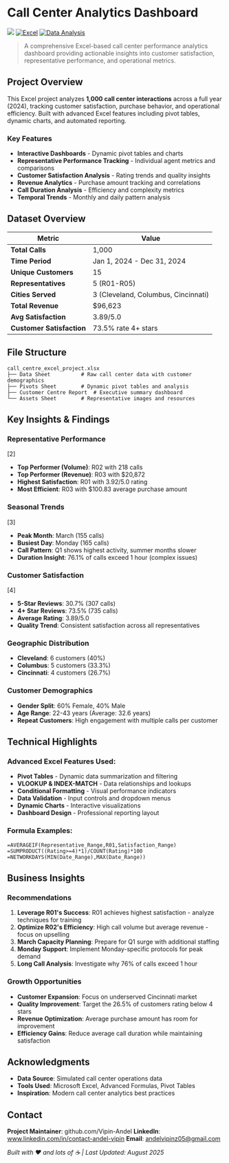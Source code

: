 # Call Center Analytics Dashboard

![](https://github.com/Vipin-Andel/call_centre_excel_project/blob/main/customer_service_logo.png)
[![Excel](https://img.shields.io/badge/Excel-Advanced-217346?logo=microsoft-excel&logoColor=white)](https://www.microsoft.com/en-us/microsoft-365/excel)
[![Data Analysis](https://img.shields.io/badge/Data%20Analysis-Dashboard-blue)](https://github.com)

> A comprehensive Excel-based call center performance analytics dashboard providing actionable insights into customer satisfaction, representative performance, and operational metrics.

## Project Overview

This Excel project analyzes **1,000 call center interactions** across a full year (2024), tracking customer satisfaction, purchase behavior, and operational efficiency. Built with advanced Excel features including pivot tables, dynamic charts, and automated reporting.

### Key Features

- **Interactive Dashboards** - Dynamic pivot tables and charts
- **Representative Performance Tracking** - Individual agent metrics and comparisons  
- **Customer Satisfaction Analysis** - Rating trends and quality insights
- **Revenue Analytics** - Purchase amount tracking and correlations
- **Call Duration Analysis** - Efficiency and complexity metrics
- **Temporal Trends** - Monthly and daily pattern analysis

## Dataset Overview

| Metric | Value |
|--------|--------|
| **Total Calls** | 1,000 |
| **Time Period** | Jan 1, 2024 - Dec 31, 2024 |
| **Unique Customers** | 15 |
| **Representatives** | 5 (R01-R05) |
| **Cities Served** | 3 (Cleveland, Columbus, Cincinnati) |
| **Total Revenue** | $96,623 |
| **Avg Satisfaction** | 3.89/5.0 |
| **Customer Satisfaction** | 73.5% rate 4+ stars |

## File Structure

```
call_centre_excel_project.xlsx
├── Data Sheet          # Raw call center data with customer demographics
├── Pivots Sheet        # Dynamic pivot tables and analysis
├── Customer Centre Report  # Executive summary dashboard
└── Assets Sheet        # Representative images and resources
```

## Key Insights & Findings

### Representative Performance

[2]

- **Top Performer (Volume)**: R02 with 218 calls
- **Top Performer (Revenue)**: R03 with $20,872 
- **Highest Satisfaction**: R01 with 3.92/5.0 rating
- **Most Efficient**: R03 with $100.83 average purchase amount

### Seasonal Trends  

[3]

- **Peak Month**: March (155 calls)
- **Busiest Day**: Monday (165 calls)
- **Call Pattern**: Q1 shows highest activity, summer months slower
- **Duration Insight**: 76.1% of calls exceed 1 hour (complex issues)

### Customer Satisfaction

[4]

- **5-Star Reviews**: 30.7% (307 calls)
- **4+ Star Reviews**: 73.5% (735 calls) 
- **Average Rating**: 3.89/5.0
- **Quality Trend**: Consistent satisfaction across all representatives

### Geographic Distribution

- **Cleveland**: 6 customers (40%)
- **Columbus**: 5 customers (33.3%) 
- **Cincinnati**: 4 customers (26.7%)

### Customer Demographics

- **Gender Split**: 60% Female, 40% Male
- **Age Range**: 22-43 years (Average: 32.6 years)
- **Repeat Customers**: High engagement with multiple calls per customer

## Technical Highlights

### Advanced Excel Features Used:
- **Pivot Tables** - Dynamic data summarization and filtering
- **VLOOKUP & INDEX-MATCH** - Data relationships and lookups
- **Conditional Formatting** - Visual performance indicators
- **Data Validation** - Input controls and dropdown menus
- **Dynamic Charts** - Interactive visualizations
- **Dashboard Design** - Professional reporting layout

### Formula Examples:
```excel
=AVERAGEIF(Representative_Range,R01,Satisfaction_Range)
=SUMPRODUCT((Rating>=4)*1)/COUNT(Rating)*100
=NETWORKDAYS(MIN(Date_Range),MAX(Date_Range))
```

## Business Insights

### Recommendations

1. **Leverage R01's Success**: R01 achieves highest satisfaction - analyze techniques for training
2. **Optimize R02's Efficiency**: High call volume but average revenue - focus on upselling
3. **March Capacity Planning**: Prepare for Q1 surge with additional staffing
4. **Monday Support**: Implement Monday-specific protocols for peak demand
5. **Long Call Analysis**: Investigate why 76% of calls exceed 1 hour

### Growth Opportunities

- **Customer Expansion**: Focus on underserved Cincinnati market
- **Quality Improvement**: Target the 26.5% of customers rating below 4 stars
- **Revenue Optimization**: Average purchase amount has room for improvement
- **Efficiency Gains**: Reduce average call duration while maintaining satisfaction

## Acknowledgments

- **Data Source**: Simulated call center operations data
- **Tools Used**: Microsoft Excel, Advanced Formulas, Pivot Tables
- **Inspiration**: Modern call center analytics best practices

## Contact

**Project Maintainer**: github.com/Vipin-Andel
**LinkedIn**: www.linkedin.com/in/contact-andel-vipin
**Email**: andelvipinz05@gmail.com

*Built with ❤️ and lots of ☕ | Last Updated: August 2025*

